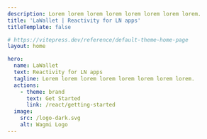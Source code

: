 ```yaml
---
description: Lorem lorem lorem lorem lorem lorem lorem lorem.
title: 'LaWallet | Reactivity for LN apps'
titleTemplate: false

# https://vitepress.dev/reference/default-theme-home-page
layout: home

hero:
  name: LaWallet
  text: Reactivity for LN apps
  tagline: Lorem lorem lorem lorem lorem lorem lorem lorem.
  actions:
    - theme: brand
      text: Get Started
      link: /react/getting-started
  image:
    src: /logo-dark.svg
    alt: Wagmi Logo
---
```

